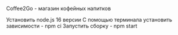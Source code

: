 Coffee2Go - магазин кофейных напитков

Установить node.js 16 версии
С помощью терминала установить зависимости - npm ci
Запустить сборку - npm start
